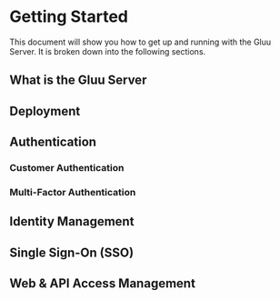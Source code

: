 # Getting Started

This document will show you how to get up and running with the Gluu Server. It is broken down into the following sections.

## What is the Gluu Server



## Deployment



## Authentication

### Customer Authentication
### Multi-Factor Authentication

## Identity Management



## Single Sign-On (SSO)



## Web & API Access Management
